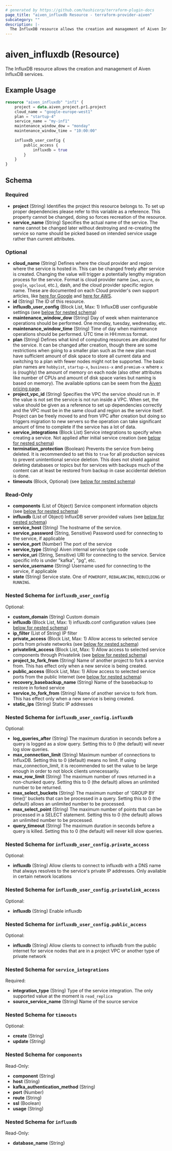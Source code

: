 ```yaml
---
# generated by https://github.com/hashicorp/terraform-plugin-docs
page_title: "aiven_influxdb Resource - terraform-provider-aiven"
subcategory: ""
description: |-
  The InfluxDB resource allows the creation and management of Aiven InfluxDB services.
---
```


# aiven_influxdb (Resource)

The InfluxDB resource allows the creation and management of Aiven InfluxDB services.

## Example Usage

```terraform
resource "aiven_influxdb" "inf1" {
    project = data.aiven_project.pr1.project
    cloud_name = "google-europe-west1"
    plan = "startup-4"
    service_name = "my-inf1"
    maintenance_window_dow = "monday"
    maintenance_window_time = "10:00:00"
    
    influxdb_user_config {
        public_access {
            influxdb = true
        }
    }
}
```

<!-- schema generated by tfplugindocs -->
## Schema

### Required

- **project** (String) Identifies the project this resource belongs to. To set up proper dependencies please refer to this variable as a reference. This property cannot be changed, doing so forces recreation of the resource.
- **service_name** (String) Specifies the actual name of the service. The name cannot be changed later without destroying and re-creating the service so name should be picked based on intended service usage rather than current attributes.

### Optional

- **cloud_name** (String) Defines where the cloud provider and region where the service is hosted in. This can be changed freely after service is created. Changing the value will trigger a potentially lengthy migration process for the service. Format is cloud provider name (`aws`, `azure`, `do` `google`, `upcloud`, etc.), dash, and the cloud provider specific region name. These are documented on each Cloud provider's own support articles, like [here for Google](https://cloud.google.com/compute/docs/regions-zones/) and [here for AWS](https://docs.aws.amazon.com/AmazonRDS/latest/UserGuide/Concepts.RegionsAndAvailabilityZones.html).
- **id** (String) The ID of this resource.
- **influxdb_user_config** (Block List, Max: 1) InfluxDB user configurable settings (see [below for nested schema](#nestedblock--influxdb_user_config))
- **maintenance_window_dow** (String) Day of week when maintenance operations should be performed. One monday, tuesday, wednesday, etc.
- **maintenance_window_time** (String) Time of day when maintenance operations should be performed. UTC time in HH:mm:ss format.
- **plan** (String) Defines what kind of computing resources are allocated for the service. It can be changed after creation, though there are some restrictions when going to a smaller plan such as the new plan must have sufficient amount of disk space to store all current data and switching to a plan with fewer nodes might not be supported. The basic plan names are `hobbyist`, `startup-x`, `business-x` and `premium-x` where `x` is (roughly) the amount of memory on each node (also other attributes like number of CPUs and amount of disk space varies but naming is based on memory). The available options can be seem from the [Aiven pricing page](https://aiven.io/pricing).
- **project_vpc_id** (String) Specifies the VPC the service should run in. If the value is not set the service is not run inside a VPC. When set, the value should be given as a reference to set up dependencies correctly and the VPC must be in the same cloud and region as the service itself. Project can be freely moved to and from VPC after creation but doing so triggers migration to new servers so the operation can take significant amount of time to complete if the service has a lot of data.
- **service_integrations** (Block List) Service integrations to specify when creating a service. Not applied after initial service creation (see [below for nested schema](#nestedblock--service_integrations))
- **termination_protection** (Boolean) Prevents the service from being deleted. It is recommended to set this to `true` for all production services to prevent unintentional service deletion. This does not shield against deleting databases or topics but for services with backups much of the content can at least be restored from backup in case accidental deletion is done.
- **timeouts** (Block, Optional) (see [below for nested schema](#nestedblock--timeouts))

### Read-Only

- **components** (List of Object) Service component information objects (see [below for nested schema](#nestedatt--components))
- **influxdb** (List of Object) InfluxDB server provided values (see [below for nested schema](#nestedatt--influxdb))
- **service_host** (String) The hostname of the service.
- **service_password** (String, Sensitive) Password used for connecting to the service, if applicable
- **service_port** (Number) The port of the service
- **service_type** (String) Aiven internal service type code
- **service_uri** (String, Sensitive) URI for connecting to the service. Service specific info is under "kafka", "pg", etc.
- **service_username** (String) Username used for connecting to the service, if applicable
- **state** (String) Service state. One of `POWEROFF`, `REBALANCING`, `REBUILDING` or `RUNNING`.

<a id="nestedblock--influxdb_user_config"></a>
### Nested Schema for `influxdb_user_config`

Optional:

- **custom_domain** (String) Custom domain
- **influxdb** (Block List, Max: 1) influxdb.conf configuration values (see [below for nested schema](#nestedblock--influxdb_user_config--influxdb))
- **ip_filter** (List of String) IP filter
- **private_access** (Block List, Max: 1) Allow access to selected service ports from private networks (see [below for nested schema](#nestedblock--influxdb_user_config--private_access))
- **privatelink_access** (Block List, Max: 1) Allow access to selected service components through Privatelink (see [below for nested schema](#nestedblock--influxdb_user_config--privatelink_access))
- **project_to_fork_from** (String) Name of another project to fork a service from. This has effect only when a new service is being created.
- **public_access** (Block List, Max: 1) Allow access to selected service ports from the public Internet (see [below for nested schema](#nestedblock--influxdb_user_config--public_access))
- **recovery_basebackup_name** (String) Name of the basebackup to restore in forked service
- **service_to_fork_from** (String) Name of another service to fork from. This has effect only when a new service is being created.
- **static_ips** (String) Static IP addresses

<a id="nestedblock--influxdb_user_config--influxdb"></a>
### Nested Schema for `influxdb_user_config.influxdb`

Optional:

- **log_queries_after** (String) The maximum duration in seconds before a query is logged as a slow query. Setting this to 0 (the default) will never log slow queries.
- **max_connection_limit** (String) Maximum number of connections to InfluxDB. Setting this to 0 (default) means no limit. If using max_connection_limit, it is recommended to set the value to be large enough in order to not block clients unnecessarily.
- **max_row_limit** (String) The maximum number of rows returned in a non-chunked query. Setting this to 0 (the default) allows an unlimited number to be returned.
- **max_select_buckets** (String) The maximum number of 'GROUP BY time()' buckets that can be processed in a query. Setting this to 0 (the default) allows an unlimited number to be processed.
- **max_select_point** (String) The maximum number of points that can be processed in a SELECT statement. Setting this to 0 (the default) allows an unlimited number to be processed.
- **query_timeout** (String) The maximum duration in seconds before a query is killed. Setting this to 0 (the default) will never kill slow queries.


<a id="nestedblock--influxdb_user_config--private_access"></a>
### Nested Schema for `influxdb_user_config.private_access`

Optional:

- **influxdb** (String) Allow clients to connect to influxdb with a DNS name that always resolves to the service's private IP addresses. Only available in certain network locations


<a id="nestedblock--influxdb_user_config--privatelink_access"></a>
### Nested Schema for `influxdb_user_config.privatelink_access`

Optional:

- **influxdb** (String) Enable influxdb


<a id="nestedblock--influxdb_user_config--public_access"></a>
### Nested Schema for `influxdb_user_config.public_access`

Optional:

- **influxdb** (String) Allow clients to connect to influxdb from the public internet for service nodes that are in a project VPC or another type of private network



<a id="nestedblock--service_integrations"></a>
### Nested Schema for `service_integrations`

Required:

- **integration_type** (String) Type of the service integration. The only supported value at the moment is `read_replica`
- **source_service_name** (String) Name of the source service


<a id="nestedblock--timeouts"></a>
### Nested Schema for `timeouts`

Optional:

- **create** (String)
- **update** (String)


<a id="nestedatt--components"></a>
### Nested Schema for `components`

Read-Only:

- **component** (String)
- **host** (String)
- **kafka_authentication_method** (String)
- **port** (Number)
- **route** (String)
- **ssl** (Boolean)
- **usage** (String)


<a id="nestedatt--influxdb"></a>
### Nested Schema for `influxdb`

Read-Only:

- **database_name** (String)


